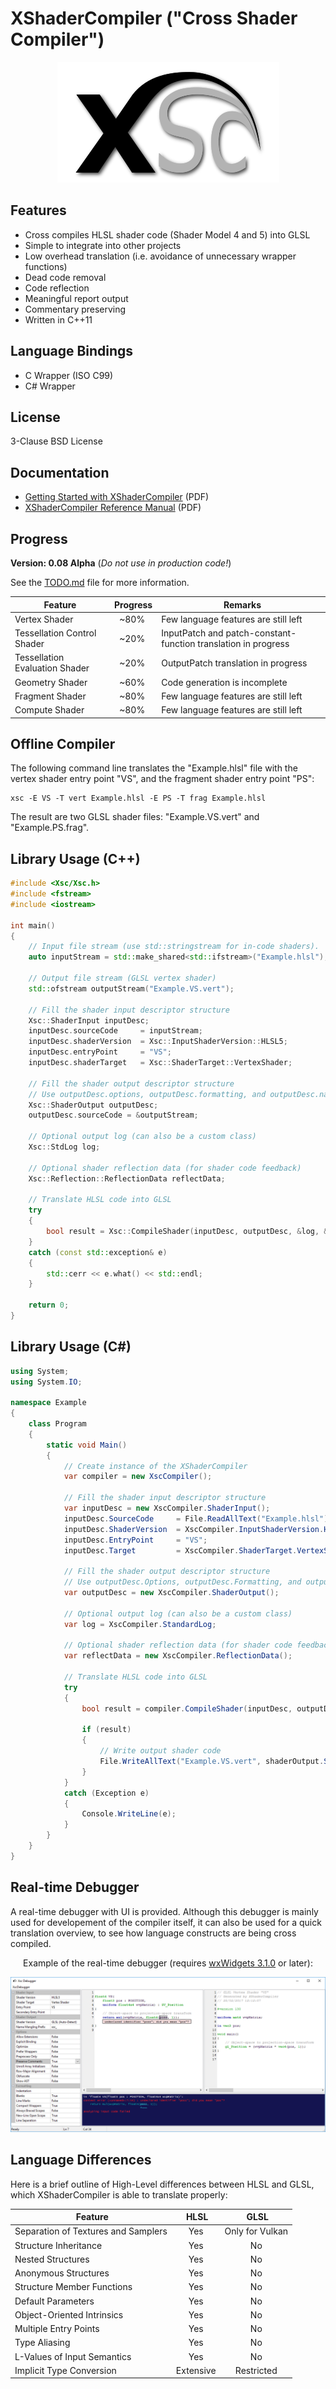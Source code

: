 # XShaderCompiler ("Cross Shader Compiler") #

<p align="center"><img src="docu/Xsc_Logo.png"/></p>

Features
--------

* Cross compiles HLSL shader code (Shader Model 4 and 5) into GLSL
* Simple to integrate into other projects
* Low overhead translation (i.e. avoidance of unnecessary wrapper functions)
* Dead code removal
* Code reflection
* Meaningful report output
* Commentary preserving
* Written in C++11

Language Bindings
-----------------

* C Wrapper (ISO C99)
* C# Wrapper

License
-------

3-Clause BSD License

Documentation
-------------

* [Getting Started with XShaderCompiler](https://github.com/LukasBanana/XShaderCompiler/blob/master/docu/GettingStarted/Getting%20Started%20with%20XShaderCompiler.pdf) (PDF)
* [XShaderCompiler Reference Manual](https://github.com/LukasBanana/XShaderCompiler/blob/master/docu/refman.pdf) (PDF)

Progress
--------

**Version: 0.08 Alpha** (*Do not use in production code!*)

See the [TODO.md](https://github.com/LukasBanana/XShaderCompiler/blob/master/TODO.md) file for more information.

| Feature | Progress | Remarks |
|---------|:--------:|---------|
| Vertex Shader | ~80% | Few language features are still left |
| Tessellation Control Shader | ~20% | InputPatch and patch-constant-function translation in progress |
| Tessellation Evaluation Shader | ~20% | OutputPatch translation in progress |
| Geometry Shader | ~60% | Code generation is incomplete |
| Fragment Shader | ~80% | Few language features are still left |
| Compute Shader | ~80% | Few language features are still left |

Offline Compiler
----------------

The following command line translates the "Example.hlsl" file with the vertex shader entry point "VS", and the fragment shader entry point "PS":

```
xsc -E VS -T vert Example.hlsl -E PS -T frag Example.hlsl
```

The result are two GLSL shader files: "Example.VS.vert" and "Example.PS.frag".

Library Usage (C++)
-------------------

```cpp
#include <Xsc/Xsc.h>
#include <fstream>
#include <iostream>

int main()
{
    // Input file stream (use std::stringstream for in-code shaders).
    auto inputStream = std::make_shared<std::ifstream>("Example.hlsl");

    // Output file stream (GLSL vertex shader)
    std::ofstream outputStream("Example.VS.vert");

    // Fill the shader input descriptor structure
    Xsc::ShaderInput inputDesc;
    inputDesc.sourceCode     = inputStream;
    inputDesc.shaderVersion  = Xsc::InputShaderVersion::HLSL5;
    inputDesc.entryPoint     = "VS";
    inputDesc.shaderTarget   = Xsc::ShaderTarget::VertexShader;

    // Fill the shader output descriptor structure
    // Use outputDesc.options, outputDesc.formatting, and outputDesc.nameMangling for more settings
    Xsc::ShaderOutput outputDesc;
    outputDesc.sourceCode = &outputStream;

    // Optional output log (can also be a custom class)
    Xsc::StdLog log;

    // Optional shader reflection data (for shader code feedback)
    Xsc::Reflection::ReflectionData reflectData;

    // Translate HLSL code into GLSL
	try
	{
		bool result = Xsc::CompileShader(inputDesc, outputDesc, &log, &reflectData);
	}
	catch (const std::exception& e)
	{
		std::cerr << e.what() << std::endl;
	}

    return 0;
}
```

Library Usage (C#)
------------------

```cs
using System;
using System.IO;

namespace Example
{
    class Program
    {
        static void Main()
        {
            // Create instance of the XShaderCompiler
            var compiler = new XscCompiler();

            // Fill the shader input descriptor structure
            var inputDesc = new XscCompiler.ShaderInput();
            inputDesc.SourceCode     = File.ReadAllText("Example.hlsl");
            inputDesc.ShaderVersion  = XscCompiler.InputShaderVersion.HLSL5;
            inputDesc.EntryPoint     = "VS";
            inputDesc.Target         = XscCompiler.ShaderTarget.VertexShader;

            // Fill the shader output descriptor structure
            // Use outputDesc.Options, outputDesc.Formatting, and outputDesc.MameMangling for more settings
            var outputDesc = new XscCompiler.ShaderOutput();

            // Optional output log (can also be a custom class)
            var log = XscCompiler.StandardLog;

            // Optional shader reflection data (for shader code feedback)
            var reflectData = new XscCompiler.ReflectionData();

            // Translate HLSL code into GLSL
            try
            {
                bool result = compiler.CompileShader(inputDesc, outputDesc, &log, &reflectData);

                if (result)
                {
                    // Write output shader code
                    File.WriteAllText("Example.VS.vert", shaderOutput.SourceCode);
                }
            }
            catch (Exception e)
            {
                Console.WriteLine(e);
            }
        }
    }
}
```

Real-time Debugger
------------------

A real-time debugger with UI is provided. Although this debugger is mainly used for developement of the compiler itself,
it can also be used for a quick translation overview, to see how language constructs are being cross compiled.

<p align="center">Example of the real-time debugger (requires <a href="http://www.wxwidgets.org/">wxWidgets 3.1.0</a> or later):</p>
<p align="center"><img src="docu/xsc_debugger_example_02.png" alt="docu/xsc_debugger_example_02.png"/></p>

Language Differences
--------------------

Here is a brief outline of High-Level differences between HLSL and GLSL, which XShaderCompiler is able to translate properly:

| Feature | HLSL | GLSL |
|---------|:----:|:----:|
| Separation of Textures and Samplers | Yes | Only for Vulkan |
| Structure Inheritance | Yes | No |
| Nested Structures | Yes | No |
| Anonymous Structures | Yes | No |
| Structure Member Functions | Yes | No |
| Default Parameters | Yes | No |
| Object-Oriented Intrinsics | Yes | No |
| Multiple Entry Points | Yes | No |
| Type Aliasing | Yes | No |
| L-Values of Input Semantics | Yes | No |
| Implicit Type Conversion | Extensive | Restricted |
